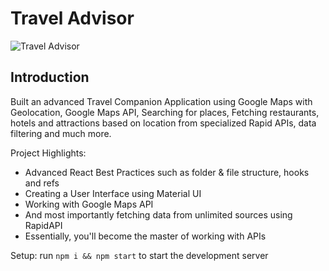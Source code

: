 # Travel Advisor

![Travel Advisor](https://i.ibb.co/qph2cZn/image.pngg)

## Introduction
Built an advanced Travel Companion Application using Google Maps with Geolocation, Google Maps API, Searching for places, Fetching restaurants, hotels and attractions based on location from specialized Rapid APIs, data filtering and much more.

Project Highlights:

- Advanced React Best Practices such as folder & file structure, hooks and refs
- Creating a User Interface using Material UI
- Working with Google Maps API
- And most importantly fetching data from unlimited sources using RapidAPI
- Essentially, you'll become the master of working with APIs



Setup: run ```npm i && npm start``` to start the development server
